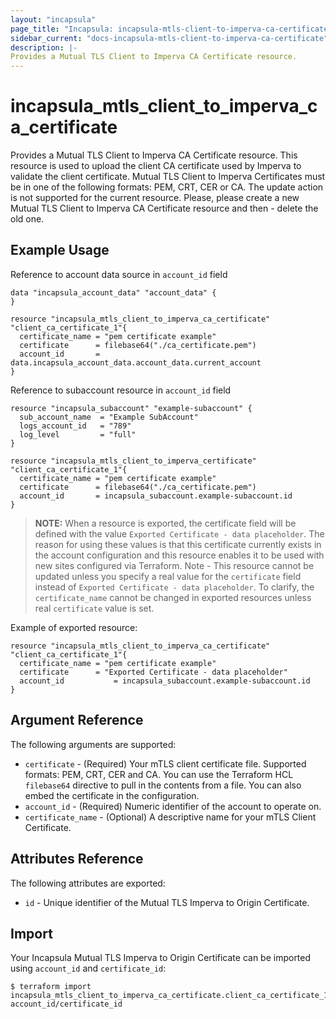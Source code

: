 ```yaml
---
layout: "incapsula"
page_title: "Incapsula: incapsula-mtls-client-to-imperva-ca-certificate"
sidebar_current: "docs-incapsula-mtls-client-to-imperva-ca-certificate"
description: |-
Provides a Mutual TLS Client to Imperva CA Certificate resource.
---
```


# incapsula_mtls_client_to_imperva_ca_certificate

Provides a Mutual TLS Client to Imperva CA Certificate resource.
This resource is used to upload the client CA certificate used by Imperva to validate the client certificate.
Mutual TLS Client to Imperva Certificates must be in one of the following formats: PEM, CRT, CER or CA.
The update action is not supported for the current resource. Please, please create a new Mutual TLS Client to Imperva CA Certificate resource and then - delete the old one.

## Example Usage
Reference to account data source in `account_id` field

```hcl
data "incapsula_account_data" "account_data" {
}

resource "incapsula_mtls_client_to_imperva_ca_certificate" "client_ca_certificate_1"{
  certificate_name = "pem certificate example"
  certificate      = filebase64("./ca_certificate.pem")
  account_id       =  data.incapsula_account_data.account_data.current_account
}
```

Reference to subaccount resource in `account_id` field

```hcl
resource "incapsula_subaccount" "example-subaccount" {
  sub_account_name  = "Example SubAccount"
  logs_account_id   = "789"
  log_level         = "full"
}

resource "incapsula_mtls_client_to_imperva_certificate" "client_ca_certificate_1"{
  certificate_name = "pem certificate example"
  certificate      = filebase64("./ca_certificate.pem")
  account_id       = incapsula_subaccount.example-subaccount.id
}
```

> **NOTE:** 
When a resource is exported, the certificate field will be defined with the value `Exported Certificate - data placeholder`.
The reason for using these values is that this certificate currently exists in the account configuration and this resource enables it to be used with new sites configured via Terraform.
Note - This resource cannot be updated unless you specify a real value for the `certificate` field instead of `Exported Certificate - data placeholder`.
To clarify, the `certificate_name` cannot be changed in exported resources unless real `certificate` value is set.

Example of exported resource:

```hcl
resource "incapsula_mtls_client_to_imperva_ca_certificate" "client_ca_certificate_1"{
  certificate_name = "pem certificate example"
  certificate      = "Exported Certificate - data placeholder"
  account_id           = incapsula_subaccount.example-subaccount.id
}
```

## Argument Reference

The following arguments are supported:

* `certificate` - (Required) Your mTLS client certificate file. Supported formats: PEM, CRT, CER and CA.
  You can use the Terraform HCL `filebase64` directive to pull in the contents from a file. You can also embed the certificate in the configuration.
* `account_id` - (Required) Numeric identifier of the account to operate on.
* `certificate_name` - (Optional) A descriptive name for your mTLS Client Certificate.

## Attributes Reference

The following attributes are exported:

* `id` - Unique identifier of the Mutual TLS Imperva to Origin Certificate.

## Import

Your Incapsula Mutual TLS Imperva to Origin Certificate can be imported using `account_id` and `certificate_id`:

```
$ terraform import incapsula_mtls_client_to_imperva_ca_certificate.client_ca_certificate_1 account_id/certificate_id
```